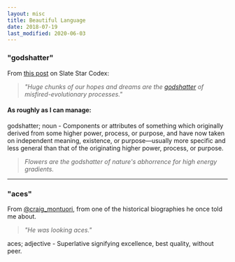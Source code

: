 ```yaml
---
layout: misc
title: Beautiful Language
date: 2018-07-19
last_modified: 2020-06-03
---
```


### "godshatter"

From [this post](http://slatestarcodex.com/2018/07/18/the-whole-city-is-center/) on Slate Star Codex:

> *"Huge chunks of our hopes and dreams are the [godshatter](https://www.lesswrong.com/posts/cSXZpvqpa9vbGGLtG/thou-art-godshatter) of misfired-evolutionary processes."*

#### As roughly as I can manage:

godshatter; noun - Components or attributes of something which originally derived from some higher power, process, or purpose, and have now taken on independent meaning, existence, or purpose—usually more specific and less general than that of the originating higher power, process, or purpose.

> *Flowers are the godshatter of nature's abhorrence for high energy gradients.*

---

### "aces"

From [@craig_montuori](https://twitter.com/craig_montuori), from one of the historical biographies he once told me about.

> *"He was looking aces."*

aces; adjective - Superlative signifying excellence, best quality, without peer.
